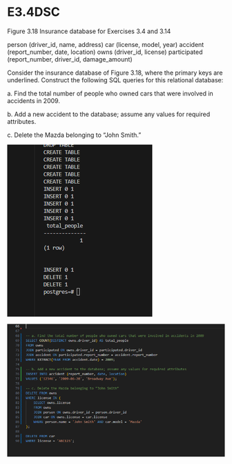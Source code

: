 # E3.4DSC

Figure 3.18
Insurance database for Exercises 3.4 and 3.14

person (driver_id, name, address)
car (license, model, year)
accident (report_number, date, location)
owns (driver_id, license)
participated (report_number, driver_id, damage_amount)

Consider the insurance database of Figure 3.18, where the primary keys are underlined. Construct the following SQL queries for this relational database:

a. Find the total number of people who owned cars that were involved in accidents in 2009.

b. Add a new accident to the database; assume any values for required attributes.

c. Delete the Mazda belonging to “John Smith.”



![output](output.png)



![queries](queries.png)